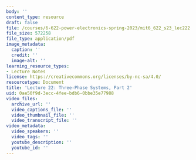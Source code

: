 ```yaml
---
body: ''
content_type: resource
draft: false
file: /courses/6-622-power-electronics-spring-2023/mit6_622_s23_lec222.pdf
file_size: 572258
file_type: application/pdf
image_metadata:
  caption: ''
  credit: ''
  image-alt: ''
learning_resource_types:
- Lecture Notes
license: https://creativecommons.org/licenses/by-nc-sa/4.0/
resourcetype: Document
title: 'Lecture 22: Three-Phase Systems, Part 2'
uid: 0ae50f9d-3ecc-4fee-bdb6-0bbe35e77988
video_files:
  archive_url: ''
  video_captions_file: ''
  video_thumbnail_file: ''
  video_transcript_file: ''
video_metadata:
  video_speakers: ''
  video_tags: ''
  youtube_description: ''
  youtube_id: ''
---
```

